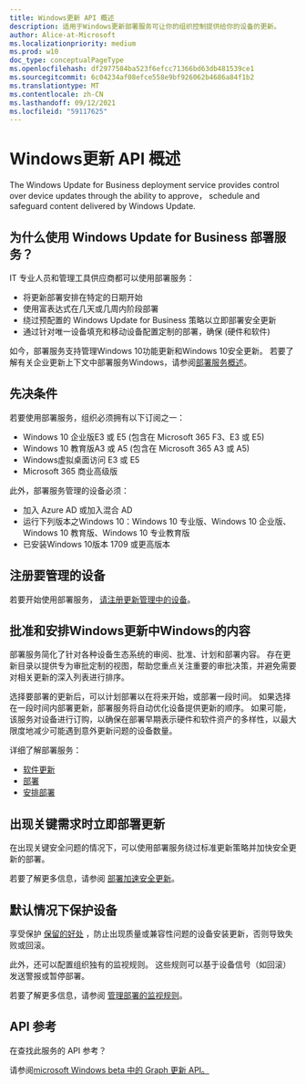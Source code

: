 ```yaml
---
title: Windows更新 API 概述
description: 适用于Windows更新部署服务可让你的组织控制提供给你的设备的更新。
author: Alice-at-Microsoft
ms.localizationpriority: medium
ms.prod: w10
doc_type: conceptualPageType
ms.openlocfilehash: df2977584ba523f6efcc71366bd63db481539ce1
ms.sourcegitcommit: 6c04234af08efce558e9bf926062b4686a84f1b2
ms.translationtype: MT
ms.contentlocale: zh-CN
ms.lasthandoff: 09/12/2021
ms.locfileid: "59117625"
---
```

# <a name="windows-updates-api-overview"></a>Windows更新 API 概述

The Windows Update for Business deployment service provides control over device updates through the ability to approve， schedule and safeguard content delivered by Windows Update. 

## <a name="why-use-the-windows-update-for-business-deployment-service"></a>为什么使用 Windows Update for Business 部署服务？

IT 专业人员和管理工具供应商都可以使用部署服务：
* 将更新部署安排在特定的日期开始
* 使用富表达式在几天或几周内阶段部署
* 绕过预配置的 Windows Update for Business 策略以立即部署安全更新
* 通过针对唯一设备填充和移动设备配置定制的部署，确保 (硬件和软件) 

如今，部署服务支持管理Windows 10功能更新和Windows 10安全更新。 若要了解有关企业更新上下文中部署服务Windows，请参阅[部署服务概述](https://docs.microsoft.com/windows/deployment/update/deployment-service-overview)。

## <a name="prerequisites"></a>先决条件    

若要使用部署服务，组织必须拥有以下订阅之一：
* Windows 10 企业版E3 或 E5 (包含在 Microsoft 365 F3、E3 或 E5) 
* Windows 10 教育版A3 或 A5 (包含在 Microsoft 365 A3 或 A5) 
* Windows虚拟桌面访问 E3 或 E5
* Microsoft 365 商业高级版

此外，部署服务管理的设备必须：
* 加入 Azure AD 或加入混合 AD
* 运行下列版本之Windows 10：Windows 10 专业版、Windows 10 企业版、Windows 10 教育版、Windows 10 专业教育版
* 已安装Windows 10版本 1709 或更高版本

## <a name="enroll-devices-to-be-managed"></a>注册要管理的设备

若要开始使用部署服务， [请注册更新管理中的设备](windowsupdates-enroll.md)。

## <a name="approve-and-schedule-windows-content-delivered-from-windows-update"></a>批准和安排Windows更新中Windows的内容

部署服务简化了针对各种设备生态系统的审阅、批准、计划和部署内容。 存在更新目录以提供专为审批定制的视图，帮助您重点关注重要的审批决策，并避免需要对相关更新的深入列表进行排序。

选择要部署的更新后，可以计划部署以在将来开始，或部署一段时间。 如果选择在一段时间内部署更新，部署服务将自动优化设备提供更新的顺序。 如果可能，该服务对设备进行订购，以确保在部署早期表示硬件和软件资产的多样性，以最大限度地减少可能遇到意外更新问题的设备数量。 

详细了解部署服务：
* [软件更新](windowsupdates-software-updates.md)
* [部署](windowsupdates-deployments.md)
* [安排部署](windowsupdates-schedule-deployment.md)

## <a name="immediately-deploy-an-update-when-critical-needs-arise"></a>出现关键需求时立即部署更新

在出现关键安全问题的情况下，可以使用部署服务绕过标准更新策略并加快安全更新的部署。

若要了解更多信息，请参阅 [部署加速安全更新](windowsupdates-deploy-expedited-update.md)。

## <a name="protect-devices-by-default"></a>默认情况下保护设备

享受保护 [保留的好处](https://docs.microsoft.com/windows/deployment/update/safeguard-holds) ，防止出现质量或兼容性问题的设备安装更新，否则导致失败或回滚。

此外，还可以配置组织独有的监视规则。 这些规则可以基于设备信号（如回滚）发送警报或暂停部署。

若要了解更多信息，请参阅 [管理部署的监视规则](windowsupdates-manage-monitoring-rules.md)。

## <a name="api-reference"></a>API 参考

在查找此服务的 API 参考？

请参阅[microsoft Windows beta 中的 Graph 更新 API。](/graph/api/resources/windowsupdates-updates?view=graph-rest-beta&preserve-view=true)
